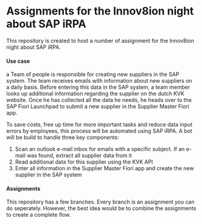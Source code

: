 # Assignments for the Innov8ion night about SAP iRPA
This repository is created to host a number of assignment for the Innov8ion night about SAP iRPA.

#### Use case
a Team of people is responsible for creating new suppliers in the SAP system. The team receives emails with information about new suppliers on a daily basis. Before entering this data in the SAP system, a team member looks up additional information regarding the supplier on the dutch KVK website. Once he has collected all the data he needs, he heads over to the SAP Fiori Launchpad to submit a new supplier in the Supplier Master Fiori app.

To save costs, free up time for more important tasks and reduce data input errors by employees, this process will be automated using SAP iRPA. A bot will be build to handle three key components:

1. Scan an outlook e-mail inbox for emails with a specific subject. If an e-mail was found, extract all supplier data from it
2. Read additional data for this supplier using the KVK API
3. Enter all information in the Supplier Master Fiori app and create the new supplier in the SAP system

#### Assignments
This repository has a few branches. Every branch is an assignment you can do seperately. However, the best idea would be to combine the assignments to create a complete flow.
